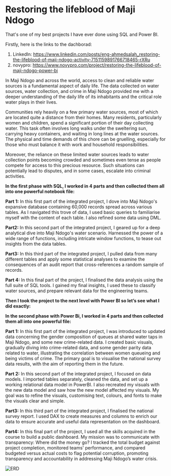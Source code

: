 # Restoring the lifeblood of Maji Ndogo
That's one of my best projects I have ever done using SQL and Power BI.

Firstly, here is the links to the dachborad:
1. LinkedIn: https://www.linkedin.com/posts/eng-ahmedsalah_restoring-the-lifeblood-of-maji-ndogo-activity-7151159891766718465-rXRu
2. novypro: https://www.novypro.com/project/restoring-the-lifeblood-of-maji-ndogo-power-bi


In Maji Ndogo and across the world, access to clean and reliable water sources is a fundamental aspect of daily life. The data collected on water sources, water collection, and crime in Maji Ndogo provided me with a deeper understanding of the daily life of its inhabitants and the critical role water plays in their lives.

Communities rely heavily on a few primary water sources, most of which are located quite a distance from their homes. Many residents, particularly women and children, spend a significant portion of their day collecting water. This task often involves long walks under the sweltering sun, carrying heavy containers, and waiting in long lines at the water sources. The physical and time demands of this chore can be gruelling, especially for those who must balance it with work and household responsibilities.

Moreover, the reliance on these limited water sources leads to water collection points becoming crowded and sometimes even tense as people compete for access to this precious resource. Such situations can potentially lead to disputes, and in some cases, escalate into criminal activities.

**In the first phase with SQL, I worked in 4 parts and then collected them all into one powerful notebook file:**

**Part 1:**
In this first part of the integrated project, I dove into Maji Ndogo's expansive database containing 60,000 records spread across various tables. As I navigated this trove of data, I used basic queries to familiarise myself with the content of each table. I also refined some data using DML.

**Part2:**
In this second part of the integrated project, I geared up for a deep analytical dive into Maji Ndogo's water scenario. Harnessed the power of a wide range of functions, including intricate window functions, to tease out insights from the data tables.

**Part3:**
In this third part of the integrated project, I pulled data from many different tables and apply some statistical analyses to examine the consequences of an audit report that cross-references a random sample of records.

**Part 4:**
In this final part of the project, I finalised the data analysis using the full suite of SQL tools. I gained my  final insights, I used these to classify water sources, and prepare relevant data for the engineering teams.

**Then I took the project to the next level with Power BI so let’s see what I did exactly:**

**In the second phase with Power Bi, I worked in 4 parts and then collected them all into one powerful file:**

**Part 1:**
In this first part of the integrated project, I was introduced to updated data concerning the gender composition of queues at shared water taps in Maji Ndogo, and some new crime-related data. I created basic visuals, gradually diving into crime-related data, and some gender parity data related to water, illustrating the correlation between women queueing and being victims of crime. The primary goal is to visualise the national survey data results, with the aim of reporting them in the future.

**Part 2:**
In this second part of the integrated project, I focused on data models. I imported tables separately, cleaned the data, and set up a working relational data model in PowerBI. I also recreated my visuals with the new data model and saw how the new model affected my visuals. My goal was to refine the visuals, customising text, colours, and fonts to make the visuals clear and simple.

**Part3:**
In this third part of the integrated project, I finalised the national survey report. I used DAX to create measures and columns to enrich our data to ensure accurate and useful data representation on the dashboard.

**Part4:**
In this final part of the project, I used all the skills acquired in the course to build a public dashboard. My mission was to communicate with transparency: Where did the money go? I tracked the total budget against project completion, monitored teams' performance, and compared budgeted versus actual costs to flag potential corruption, promoting transparency and accountability in addressing Maji Ndogo’s water crisis.

![ERD](https://github.com/ahmedsalah64/Integrated-Project-Maji-Ndogo/assets/115900209/64cdacd3-0c75-464d-8a60-3a047f91a7fd)

